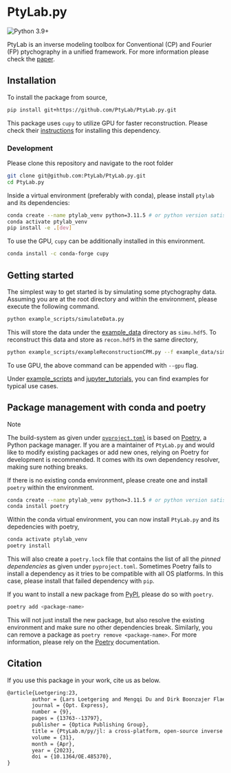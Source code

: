 # PtyLab.py
![Python 3.9+](https://img.shields.io/badge/python-3.9+-green.svg)

PtyLab is an inverse modeling toolbox for Conventional (CP) and Fourier (FP) ptychography in a unified framework. For more information please check the [paper](https://opg.optica.org/oe/fulltext.cfm?uri=oe-31-9-13763&id=529026).
 
## Installation

To install the package from source,

```bash
pip install git+https://github.com/PtyLab/PtyLab.py.git
```

This package uses `cupy` to utilize GPU for faster reconstruction. Please check their [instructions](https://docs.cupy.dev/en/stable/install.html) for installing this dependency.

### Development
 
Please clone this repository and navigate to the root folder
```bash
git clone git@github.com:PtyLab/PtyLab.py.git
cd PtyLab.py
```

Inside a virtual environment (preferably with conda), please install `ptylab` and its dependencies:
```bash
conda create --name ptylab_venv python=3.11.5 # or python version satisfying ">=3.9, <3.12"
conda activate ptylab_venv
pip install -e .[dev]
```

To use the GPU, `cupy` can be additionally installed in this environment.

```bash
conda install -c conda-forge cupy
```

## Getting started

The simplest way to get started is by simulating some ptychography data. Assuming you are at the root directory and within the environment, please execute the following command.

```bash
python example_scripts/simulateData.py
```
This will store the data under the [example_data](example_data) directory as `simu.hdf5`. To reconstruct this data and store as `recon.hdf5` in the same directory,

```bash
python example_scripts/exampleReconstructionCPM.py --f example_data/simu.hdf5
```
To use GPU, the above command can be appended with `--gpu` flag.

Under [example_scripts](example_scripts/) and [jupyter_tutorials](jupyter_tutorials), you can find examples for typical use cases. 

## Package management with conda and poetry

> [!NOTE]
> The build-system as given under [`pyproject.toml`](pyproject.toml) is based on [Poetry](https://python-poetry.org/), a Python package manager. If you are a maintainer of `PtyLab.py` and would like to modify existing packages or add new ones, relying on Poetry for development is recommended. It comes with its own dependency resolver, making sure nothing breaks.

If there is no existing conda environment, please create one and install `poetry` within the environment.

```bash
conda create --name ptylab_venv python=3.11.5 # or python version satisfying ">=3.9, <3.12"
conda install poetry
```

Within the conda virtual environment, you can now install `PtyLab.py` and its depedencies with poetry,

```bash
conda activate ptylab_venv
poetry install
```

This will also create a `poetry.lock` file that contains the list of all the *pinned dependencies* as given under `pyproject.toml`. Sometimes Poetry fails to install a dependency as it tries to be compatible with all OS platforms. In this case, please install that failed dependency with `pip`.

If you want to install a new package from [PyPI](https://pypi.org/project/pip/), please do so with `poetry`.

```bash
poetry add <package-name>
``` 

This will not just install the new package, but also resolve the existing environment and make sure no other dependencies break. Similarly, you can remove a package as `poetry remove <package-name>`. For more information, please rely on the [Poetry](https://python-poetry.org/) documentation. 

## Citation

If you use this package in your work, cite us as below. 

```tex
@article{Loetgering:23,
        author = {Lars Loetgering and Mengqi Du and Dirk Boonzajer Flaes and Tomas Aidukas and Felix Wechsler and Daniel S. Penagos Molina and Max Rose and Antonios Pelekanidis and Wilhelm Eschen and J\"{u}rgen Hess and Thomas Wilhein and Rainer Heintzmann and Jan Rothhardt and Stefan Witte},
        journal = {Opt. Express},
        number = {9},
        pages = {13763--13797},
        publisher = {Optica Publishing Group},
        title = {PtyLab.m/py/jl: a cross-platform, open-source inverse modeling toolbox for conventional and Fourier ptychography},
        volume = {31},
        month = {Apr},
        year = {2023},
        doi = {10.1364/OE.485370},
}
```

